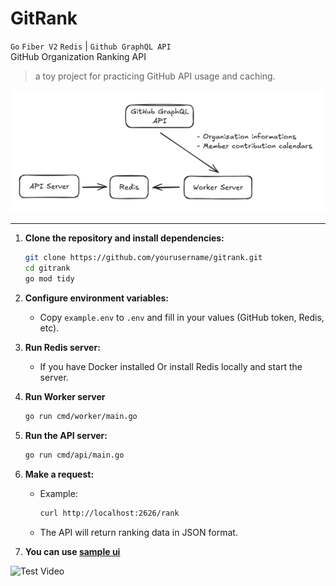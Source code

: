 # GitRank
`Go` `Fiber V2` `Redis` | `Github GraphQL API`\
GitHub Organization Ranking API
> a toy project for practicing GitHub API usage and caching.

<img src="./architecture.png" alt="Architecture Diagram" width="600">

---

1. **Clone the repository and install dependencies:**
   ```sh
   git clone https://github.com/yourusername/gitrank.git
   cd gitrank
   go mod tidy
   ```

2. **Configure environment variables:**
   - Copy `example.env` to `.env` and fill in your values (GitHub token, Redis, etc).

3. **Run Redis server:**
   - If you have Docker installed Or install Redis locally and start the server.

4. **Run Worker server**
    ```sh
    go run cmd/worker/main.go
    ```
   
5. **Run the API server:**
   ```sh
   go run cmd/api/main.go
   ```

6. **Make a request:**
   - Example:
     ```sh
     curl http://localhost:2626/rank
     ```
   - The API will return ranking data in JSON format.

7. **You can use [sample ui](./sampleui/index.html)**
<img src="./test.gif" alt="Test Video" width="600">

